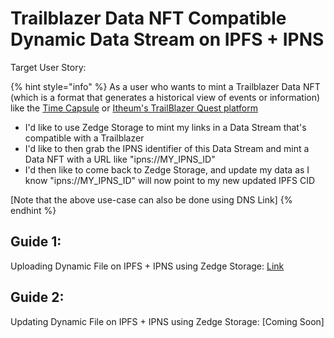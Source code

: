 # Trailblazer Data NFT Compatible Dynamic Data Stream on IPFS + IPNS

Target User Story:

{% hint style="info" %}
As a user who wants to mint a Trailblazer Data NFT (which is a format that generates a historical view of events or information) like the [Time Capsule](https://explorer.itheum.io/timecapsule) or [Itheum's TrailBlazer Quest platform](https://explorer.itheum.io/project-trailblazer)

* I'd like to use Zedge Storage to mint my links in a Data Stream that's compatible with a Trailblazer
* I'd like to then grab the IPNS identifier of this Data Stream and mint a Data NFT with a URL like "ipns://MY\_IPNS\_ID"
* I'd then like to come back to Zedge Storage, and update my data as I know "ipns://MY\_IPNS\_ID" will now point to my new updated IPFS CID



\[Note that the above use-case can also be done using DNS Link]
{% endhint %}

## Guide 1:

Uploading Dynamic File on IPFS + IPNS using Zedge Storage: [Link](https://app.tango.us/app/workflow/Creating-a-Trailblazer-Data-NFT-on--zEdgeStorage-with-IPNS-7a9773c8cd074c18aead979b1a1c733c)

## Guide 2:

Updating Dynamic File on IPFS + IPNS using Zedge Storage: \[Coming Soon]
